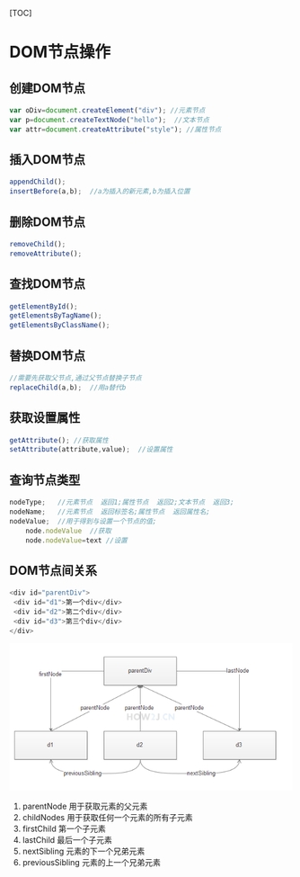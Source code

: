 [TOC]

# DOM节点操作

## 创建DOM节点

```JavaScript
var oDiv=document.createElement("div"); //元素节点
var p=document.createTextNode("hello");  //文本节点
var attr=document.createAttribute("style"); //属性节点
```

## 插入DOM节点

```JavaScript
appendChild();
insertBefore(a,b);  //a为插入的新元素,b为插入位置
```

## 删除DOM节点

```JavaScript
removeChild();
removeAttribute();
```

## 查找DOM节点
```JavaScript
getElementById();
getElementsByTagName();
getElementsByClassName();
```

## 替换DOM节点
```JavaScript
//需要先获取父节点,通过父节点替换子节点
replaceChild(a,b);  //用a替代b
```

## 获取设置属性
```JavaScript
getAttribute(); //获取属性
setAttribute(attribute,value);  //设置属性
```

## 查询节点类型

```JavaScript
nodeType;   //元素节点  返回1;属性节点  返回2;文本节点  返回3;
nodeName;   //元素节点  返回标签名;属性节点  返回属性名;
nodeValue;  //用于得到与设置一个节点的值;
	node.nodeValue  //获取
	node.nodeValue=text //设置
```

## DOM节点间关系

```JavaScript
<div id="parentDiv">
 <div id="d1">第一个div</div>
 <div id="d2">第二个div</div>
 <div id="d3">第三个div</div>
</div>
```
![DOM节点关系](images/20190326152354261_1134.png)  
1. parentNode  用于获取元素的父元素  
2. childNodes   用于获取任何一个元素的所有子元素  
3. firstChild      第一个子元素  
4. lastChild       最后一个子元素  
5. nextSibling   元素的下一个兄弟元素  
6. previousSibling  元素的上一个兄弟元素  
